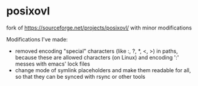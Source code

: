 # posixovl
fork of https://sourceforge.net/projects/posixovl/ with minor modifications

Modifications I've made:

- removed encoding "special" characters (like :, ?, *, <, >) in paths, because 
  these are allowed characters (on Linux) and encoding ':' messes with emacs'
  lock files
- change mode of symlink placeholders and make them readable for all, so that
  they can be synced with rsync or other tools
